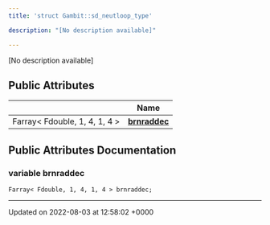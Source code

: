 ```yaml
---
title: 'struct Gambit::sd_neutloop_type'

description: "[No description available]"

---
```









[No description available]

## Public Attributes

|                | Name           |
| -------------- | -------------- |
| Farray< Fdouble, 1, 4, 1, 4 > | **[brnraddec](/documentation/code/darkbit/classes/structgambit_1_1sd__neutloop__type/#variable-brnraddec)**  |

## Public Attributes Documentation

### variable brnraddec

```
Farray< Fdouble, 1, 4, 1, 4 > brnraddec;
```


-------------------------------

Updated on 2022-08-03 at 12:58:02 +0000